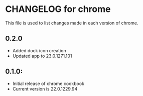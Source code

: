 # CHANGELOG for chrome

This file is used to list changes made in each version of chrome.

## 0.2.0

* Added dock icon creation
* Updated app to 23.0.1271.101

## 0.1.0:

* Initial release of chrome cookbook
* Current version is 22.0.1229.94